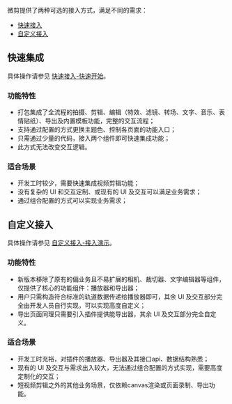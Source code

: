 微剪提供了两种可选的接入方式，满足不同的需求：
- [快速接入](#quick)
- [自定义接入](#advanced)



<span id="quick"></span>
## 快速集成
具体操作请参见 [快速接入-快速开始](https://cloud.tencent.com/document/product/1156/48606)。
### 功能特性
- 打包集成了全流程的拍摄、剪辑、编辑（特效、滤镜、转场、文字、音乐、表情贴纸）、导出及内置模板功能，完整的交互流程；
- 支持通过配置的方式更换主题色、控制各页面的功能入口；
- 只需通过少量的代码，接入两个组件即可快速集成功能；
- 此方式无法改变交互逻辑。

### 适合场景
- 开发工时较少，需要快速集成视频剪辑功能；
- 没有复杂的 UI 和交互定制、或现有的 UI 及交互可以满足业务需求；
- 通过组合配置的方式可以实现业务需求；


<span id="advanced"></span>
## 自定义接入
具体操作请参见 [自定义接入-接入演示]()。
### 功能特性
- 新版本移除了原有的偏业务且不易扩展的相机、裁切器、文字编辑器等组件，仅提供了核心的功能组件：播放器和导出器；
- 用户只需构造符合标准的轨道数据传递给播放器即可，其余 UI 及交互部分完全由开发人员自行实现，可以实现高度自定义；
- 导出页面同理只需要引入插件提供能导出器，其余 UI 及交互部分完全自定义。

### 适合场景
- 开发工时充裕，对插件的播放器、导出器及其接口api、数据结构熟悉；
- 现有的 UI 及交互与需求出入较大，无法通过组合配置的方式实现，需要高度定制化的交互；
- 短视频剪辑之外的其他业务场景，仅依赖canvas渲染或页面录制、导出功能。
